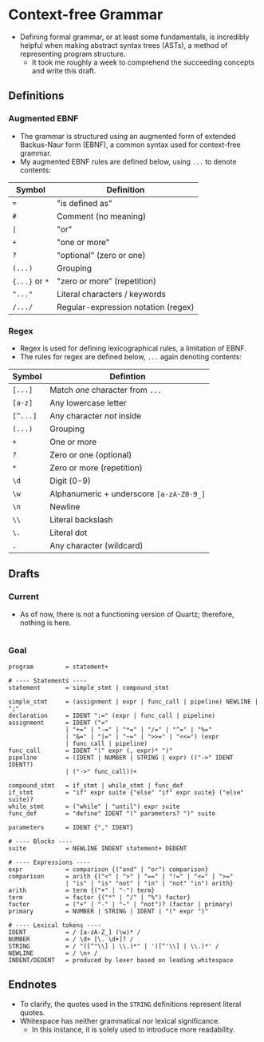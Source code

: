# Context-free Grammar

- Defining formal grammar, or at least some fundamentals, is incredibly helpful when making abstract syntax trees (ASTs), a method of representing program structure.
  - It took me roughly a week to comprehend the succeeding concepts and write this draft.

## Definitions

### Augmented EBNF

- The grammar is structured using an augmented form of extended Backus-Naur form (EBNF), a common syntax used for context-free grammar.
- My augmented EBNF rules are defined below, using `...` to denote contents:

| Symbol | Definition |
| - | - |
| `=` | "is defined as" |
| `#` | Comment (no meaning) |
| `\|` | "or" |
| `+` | "one or more" |
| `?` | "optional" (zero or one) |
| `(...)` | Grouping |
| `{...}` or `*` | "zero or more" (repetition) |
| `"..."` | Literal characters / keywords |
| `/.../` | Regular-expression notation (regex) |

### Regex

- Regex is used for defining lexicographical rules, a limitation of EBNF.
- The rules for regex are defined below, `...` again denoting contents:

| Symbol | Defintion |
| - | - |
| `[...]` | Match *one* character from `...` |
| `[a-z]` | Any lowercase letter |
| `[^...]` | Any character *not* inside |
| `(...)` | Grouping |
| `+` | One or more |
| `?` | Zero or one (optional) |
| `*` | Zero or more (repetition) |
| `\d` | Digit (0-9) |
| `\w` | Alphanumeric + underscore `[a-zA-Z0-9_]` |
| `\n` | Newline |
| `\\` | Literal backslash |
| `\.` | Literal dot |
| `.` | Any character (wildcard) |

## Drafts

### Current

- As of now, there is not a functioning version of Quartz; therefore, nothing is here.

```ebnf

```

### Goal

``` ebnf
program         = statement+

# ---- Statements ----
statement       = simple_stmt | compound_stmt

simple_stmt     = (assignment | expr | func_call | pipeline) NEWLINE | ";"
declaration     = IDENT ":=" (expr | func_call | pipeline)
assignment      = IDENT ("="
                | "+=" | "-=" | "*=" | "/=" | "^=" | "%="
                | "&=" | "|=" | "~=" | ">>=" | "<<=") (expr
                | func_call | pipeline)
func_call       = IDENT "(" expr (, expr)* ")"
pipeline        = (IDENT | NUMBER | STRING | expr) (("->" IDENT IDENT?)
                | ("->" func_call))+

compound_stmt   = if_stmt | while_stmt | func_def
if_stmt         = "if" expr suite {"else" "if" expr suite} ("else" suite)?
while_stmt      = ("while" | "until") expr suite
func_def        = "define" IDENT "(" parameters? ")" suite

parameters      = IDENT {"," IDENT}

# ---- Blocks ----
suite           = NEWLINE INDENT statement+ DEDENT

# ---- Expressions ----
expr            = comparison {("and" | "or") comparison}
comparison      = arith {("<" | ">" | "==" | "!=" | "<=" | ">="
                | "is" | "is" "not" | "in" | "not" "in") arith}
arith           = term {("+" | "-") term}
term            = factor {("*" | "/" | "%") factor}
factor          = ("+" | "-" | "~" | "not")? (factor | primary)
primary         = NUMBER | STRING | IDENT | "(" expr ")"

# ---- Lexical tokens ----
IDENT           = / [a-zA-Z_] (\w)* /
NUMBER          = / \d+ [\. \d+]? /
STRING          = / "([^"\\] | \\.)*" | '([^'\\] | \\.)*' /
NEWLINE         = / \n+ /
INDENT/DEDENT   = produced by lexer based on leading whitespace
```

## Endnotes

- To clarify, the quotes used in the `STRING` definitions represent literal quotes.
- Whitespace has neither grammatical nor lexical significance.
  - In this instance, it is solely used to introduce more readability.
